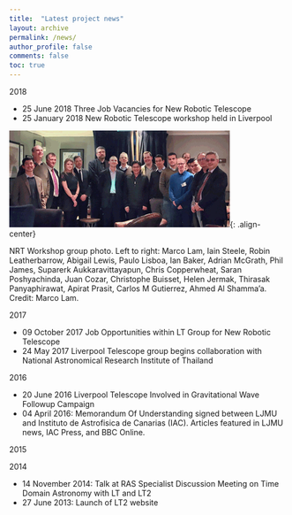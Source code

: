 ```yaml
---
title:  "Latest project news"
layout: archive
permalink: /news/
author_profile: false
comments: false
toc: true
---
```


2018

* 25 June 2018	Three Job Vacancies for New Robotic Telescope
* 25 January 2018	New Robotic Telescope workshop held in Liverpool

![NRT workshop photo](NRTW_group_2_400.png){: .align-center}

NRT Workshop group photo. Left to right: Marco Lam, Iain Steele, Robin Leatherbarrow, Abigail Lewis, Paulo Lisboa, Ian Baker, Adrian McGrath, Phil James, Suparerk Aukkaravittayapun, Chris Copperwheat, Saran Poshyachinda, Juan Cozar, Christophe Buisset, Helen Jermak, Thirasak Panyaphirawat, Apirat Prasit, Carlos M Gutierrez, Ahmed Al Shamma’a. Credit: Marco Lam.

2017

* 09 October 2017	Job Opportunities within LT Group for New Robotic Telescope
* 24 May 2017	Liverpool Telescope group begins collaboration with National Astronomical Research Institute of Thailand

2016

* 20 June 2016	Liverpool Telescope Involved in Gravitational Wave Followup Campaign
* 04 April 2016: Memorandum Of Understanding signed between LJMU and Instituto de Astrofisica de Canarias (IAC). Articles featured in LJMU news, IAC Press, and BBC Online.

2015

2014

* 14 November 2014: Talk at RAS Specialist Discussion Meeting on Time Domain Astronomy with LT and LT2
* 27 June 2013: Launch of LT2 website
